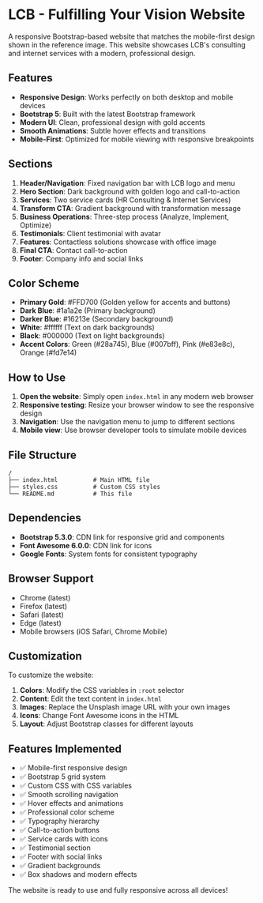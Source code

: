 # LCB - Fulfilling Your Vision Website

A responsive Bootstrap-based website that matches the mobile-first design shown in the reference image. This website showcases LCB's consulting and internet services with a modern, professional design.

## Features

- **Responsive Design**: Works perfectly on both desktop and mobile devices
- **Bootstrap 5**: Built with the latest Bootstrap framework
- **Modern UI**: Clean, professional design with gold accents
- **Smooth Animations**: Subtle hover effects and transitions
- **Mobile-First**: Optimized for mobile viewing with responsive breakpoints

## Sections

1. **Header/Navigation**: Fixed navigation bar with LCB logo and menu
2. **Hero Section**: Dark background with golden logo and call-to-action
3. **Services**: Two service cards (HR Consulting & Internet Services)
4. **Transform CTA**: Gradient background with transformation message
5. **Business Operations**: Three-step process (Analyze, Implement, Optimize)
6. **Testimonials**: Client testimonial with avatar
7. **Features**: Contactless solutions showcase with office image
8. **Final CTA**: Contact call-to-action
9. **Footer**: Company info and social links

## Color Scheme

- **Primary Gold**: #FFD700 (Golden yellow for accents and buttons)
- **Dark Blue**: #1a1a2e (Primary background)
- **Darker Blue**: #16213e (Secondary background)
- **White**: #ffffff (Text on dark backgrounds)
- **Black**: #000000 (Text on light backgrounds)
- **Accent Colors**: Green (#28a745), Blue (#007bff), Pink (#e83e8c), Orange (#fd7e14)

## How to Use

1. **Open the website**: Simply open `index.html` in any modern web browser
2. **Responsive testing**: Resize your browser window to see the responsive design
3. **Navigation**: Use the navigation menu to jump to different sections
4. **Mobile view**: Use browser developer tools to simulate mobile devices

## File Structure

```
/
├── index.html          # Main HTML file
├── styles.css          # Custom CSS styles
└── README.md           # This file
```

## Dependencies

- **Bootstrap 5.3.0**: CDN link for responsive grid and components
- **Font Awesome 6.0.0**: CDN link for icons
- **Google Fonts**: System fonts for consistent typography

## Browser Support

- Chrome (latest)
- Firefox (latest)
- Safari (latest)
- Edge (latest)
- Mobile browsers (iOS Safari, Chrome Mobile)

## Customization

To customize the website:

1. **Colors**: Modify the CSS variables in `:root` selector
2. **Content**: Edit the text content in `index.html`
3. **Images**: Replace the Unsplash image URL with your own images
4. **Icons**: Change Font Awesome icons in the HTML
5. **Layout**: Adjust Bootstrap classes for different layouts

## Features Implemented

- ✅ Mobile-first responsive design
- ✅ Bootstrap 5 grid system
- ✅ Custom CSS with CSS variables
- ✅ Smooth scrolling navigation
- ✅ Hover effects and animations
- ✅ Professional color scheme
- ✅ Typography hierarchy
- ✅ Call-to-action buttons
- ✅ Service cards with icons
- ✅ Testimonial section
- ✅ Footer with social links
- ✅ Gradient backgrounds
- ✅ Box shadows and modern effects

The website is ready to use and fully responsive across all devices! 